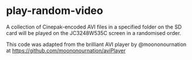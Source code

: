 # play-random-video
A collection of Cinepak-encoded AVI files in a specified folder on the SD card will be played on the JC3248W535C screen in a randomised order.

This code was adapted from the brilliant AVI player by @moononournation at https://github.com/moononournation/aviPlayer
